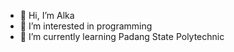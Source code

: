 - 👋 Hi, I’m  Alka
- 👀 I’m interested in programming
- 🌱 I’m currently learning Padang State Polytechnic


<!---
200182023MHafizA/200182023MHafizA is a ✨ special ✨ repository because its `README.md` (this file) appears on your GitHub profile.
You can click the Preview link to take a look at your changes.
--->
